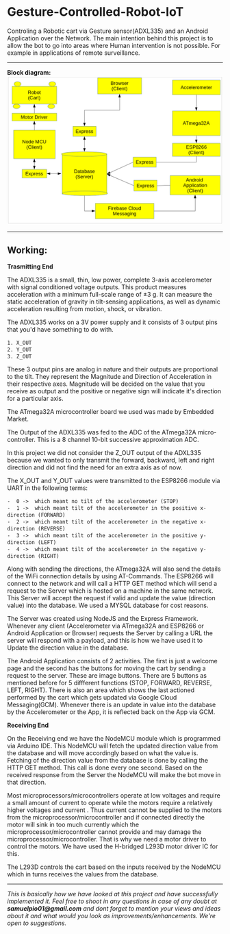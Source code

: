 # Gesture-Controlled-Robot-IoT
Controling a Robotic cart via Gesture sensor(ADXL335) and an Android Application over the Network. The main intention behind this project is to allow the bot to go into areas where Human intervention is not possible. For example in applications of remote surveillance.
******************************************************************************************************************

__Block diagram:__
![alt text](https://github.com/samuelpio01/Gesture-Controlled-Robot-IoT/blob/master/block_diagram.png)

*****************************************************************************************************************


## Working:

__Trasmitting End__

The ADXL335 is a small, thin, low power, complete 3-axis accelerometer with signal conditioned voltage outputs. This product
measures acceleration with a minimum full-scale range of ±3 g. It can measure the static acceleration of gravity in tilt-sensing applications, as well as dynamic acceleration resulting from motion, shock, or vibration.

The ADXL335 works on a 3V power supply and it consists of 3 output pins that you'd have something to do with. 
 
    1. X_OUT
    2. Y_OUT
    3. Z_OUT
 
These 3 output pins are analog in nature and their outputs are proportional to the tilt. They represent the Magnitude and Direction of Acceleration in their respective axes.
 Magnitude will be decided on the value that you receive as output and the positive or negative sign will indicate it's direction for a particular axis.
 
 The ATmega32A microcontroller board we used was made by Embedded Market. 
 
 The Output of the ADXL335 was fed to the ADC of the ATmega32A micro-controller. This is a 8 channel 10-bit successive approximation ADC.
 
 In this project we did not consider the Z_OUT output of the ADXL335 because we wanted to only transmit the forward, backward, left and right direction and did not find the need for an extra axis as of now.
 
 The X_OUT and Y_OUT values were transmitted to the ESP8266 module via UART in the following terms:
 
    -  0 ->  which meant no tilt of the accelerometer (STOP)
    -  1 ->  which meant tilt of the accelerometer in the positive x-direction (FORWARD)
    -  2 ->  which meant tilt of the accelerometer in the negative x-direction (REVERSE)
    -  3 ->  which meant tilt of the accelerometer in the positive y-direction (LEFT)
    -  4 ->  which meant tilt of the accelerometer in the negative y-direction (RIGHT)
 
 Along with sending the directions, the ATmega32A will also send the details of the WiFi connection details by using AT-Commands. The ESP8266 will connect to the network and will call a HTTP GET method which will send a request to the Server which is hosted on a machine in the same network. This Server will accept the request if valid and update the value (direction value) into the database.
 We used a MYSQL database for cost reasons. 
 
 The Server was created using NodeJS and the Express Framework. Whenever any client (Accelerometer via ATmega32A and ESP8266  or Android Application or Browser) requests the Server by calling a URL the server will respond with a payload, and this is how we have used it to Update the direction value in the database.
 
 The Android Application consists of 2 activities. The first is just a welcome page and the second has the buttons for moving the cart by sending a request to the server. These are image buttons. There are 5 buttons as mentioned before for 5 diffferent functions (STOP, FORWARD, REVERSE, LEFT, RIGHT). There is also an area which shows the last actioned performed by the cart which gets updated via Google Cloud Messaging(GCM). Whenever there is an update in value into the database by the Accelerometer or the App, it is reflected back on the App via GCM.
 
 __Receiving End__
 
 On the Receiving end we have the NodeMCU module which is programmed via Arduino IDE. This NodeMCU will fetch the updated direction value from the database and will move accordingly based on what the value is. Fetching of the direction value from the database is done by calling the HTTP GET method. This call is done every one second. Based on the received response from the Server the NodeMCU will make the bot move in that direction.
 
 Most microprocessors/microcontrollers operate at low voltages and require a small amount of current to operate while  the motors require a relatively higher voltages and current . Thus current cannot be supplied to the motors from the microprocessor/microcontroller and if connected directly the motor will sink in too much currently which the microprocessor/microcontroller cannot provide and may damage the microprocessor/microcontroller. That is why we need a motor driver to control the motors. We have used the H-bridged L293D motor driver IC for this.
 
 The L293D controls the cart based on the inputs received by the NodeMCU which in turns receives the values from the database.
 
 ********************************************************************************************************
 
 
 
 _This is basically how we have looked at this project and have successfully implemented it. Feel free to shoot in any questions in case of any doubt at __samuelpio01@gmail.com__ and dont forget to mention your views and ideas about it and what would you look as improvements/enhancements. We're open to suggestions._
